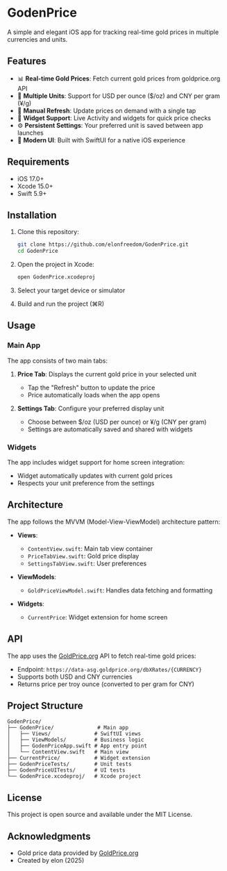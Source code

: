 # GodenPrice

A simple and elegant iOS app for tracking real-time gold prices in multiple currencies and units.

## Features

- 📊 **Real-time Gold Prices**: Fetch current gold prices from goldprice.org API
- 💱 **Multiple Units**: Support for USD per ounce ($/oz) and CNY per gram (¥/g)
- 🔄 **Manual Refresh**: Update prices on demand with a single tap
- 📱 **Widget Support**: Live Activity and widgets for quick price checks
- ⚙️ **Persistent Settings**: Your preferred unit is saved between app launches
- 🎨 **Modern UI**: Built with SwiftUI for a native iOS experience

## Requirements

- iOS 17.0+
- Xcode 15.0+
- Swift 5.9+

## Installation

1. Clone this repository:
   ```bash
   git clone https://github.com/elonfreedom/GodenPrice.git
   cd GodenPrice
   ```

2. Open the project in Xcode:
   ```bash
   open GodenPrice.xcodeproj
   ```

3. Select your target device or simulator

4. Build and run the project (⌘R)

## Usage

### Main App

The app consists of two main tabs:

1. **Price Tab**: Displays the current gold price in your selected unit
   - Tap the "Refresh" button to update the price
   - Price automatically loads when the app opens

2. **Settings Tab**: Configure your preferred display unit
   - Choose between $/oz (USD per ounce) or ¥/g (CNY per gram)
   - Settings are automatically saved and shared with widgets

### Widgets

The app includes widget support for home screen integration:
- Widget automatically updates with current gold prices
- Respects your unit preference from the settings

## Architecture

The app follows the MVVM (Model-View-ViewModel) architecture pattern:

- **Views**: 
  - `ContentView.swift`: Main tab view container
  - `PriceTabView.swift`: Gold price display
  - `SettingsTabView.swift`: User preferences
  
- **ViewModels**:
  - `GoldPriceViewModel.swift`: Handles data fetching and formatting

- **Widgets**:
  - `CurrentPrice`: Widget extension for home screen

## API

The app uses the [GoldPrice.org](https://goldprice.org) API to fetch real-time gold prices:
- Endpoint: `https://data-asg.goldprice.org/dbXRates/{CURRENCY}`
- Supports both USD and CNY currencies
- Returns price per troy ounce (converted to per gram for CNY)

## Project Structure

```
GodenPrice/
├── GodenPrice/              # Main app
│   ├── Views/              # SwiftUI views
│   ├── ViewModels/         # Business logic
│   ├── GodenPriceApp.swift # App entry point
│   └── ContentView.swift   # Main view
├── CurrentPrice/           # Widget extension
├── GodenPriceTests/        # Unit tests
├── GodenPriceUITests/      # UI tests
└── GodenPrice.xcodeproj/   # Xcode project
```

## License

This project is open source and available under the MIT License.

## Acknowledgments

- Gold price data provided by [GoldPrice.org](https://goldprice.org)
- Created by elon (2025)
